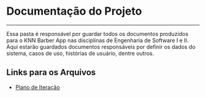 # Documentação do Projeto

---

Essa pasta é responsável por guardar todos os documentos produzidos para o KNN Barber App nas disciplinas de Engenharia de Software I e II. Aqui estarão guardados documentos responsáveis por definir os dados do sistema, casos de uso, histórias de usuário, dentre outros.

## Links para os Arquivos

- [Plano de Iteração](plano-de-iteracao.md)
